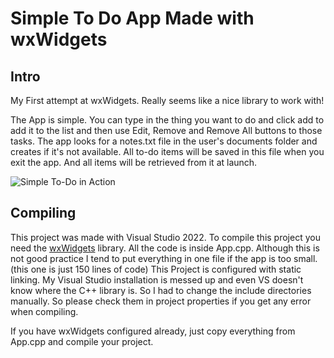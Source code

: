 # Simple To Do App Made with wxWidgets
## Intro
My First attempt at wxWidgets. Really seems like a nice library to work with!

The App is simple. You can type in the thing you want to do and click add to add it to the list and then use Edit, Remove and Remove All buttons to those tasks. The app looks for a notes.txt file in the user's documents folder and creates if it's not available. All to-do items will be saved in this file when you exit the app. And all items will be retrieved from it at launch.

![Simple To-Do in Action](https://i.imgur.com/6UNNQ5m.png)


## Compiling
This project was made with Visual Studio 2022.
To compile this project you need the [wxWidgets](https://www.wxwidgets.org/) library.
All the code is inside App.cpp. Although this is not good practice I tend to put everything in one file if the app is too small. (this one is just 150 lines of code)
This Project is configured with static linking.
My Visual Studio installation is messed up and even VS doesn't know where the C++ library is. So I had to change the include directories manually. So please check them in project properties if you get any error when compiling.

If you have wxWidgets configured already, just copy everything from App.cpp and compile your project.

